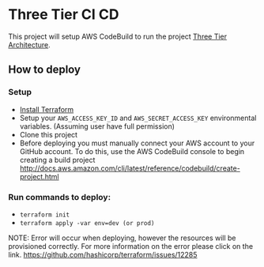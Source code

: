# Three Tier CI CD

This project will setup AWS CodeBuild to run the project [Three Tier Architecture](https://github.com/hchiao/three-tier-architecture).

## How to deploy

### Setup
* [Install Terraform](https://www.terraform.io/intro/getting-started/install.html)
* Setup your ```AWS_ACCESS_KEY_ID``` and ```AWS_SECRET_ACCESS_KEY``` environmental variables. (Assuming user have full permission)
* Clone this project
* Before deploying you must manually connect your AWS account to your GitHub account. To do this, use the AWS CodeBuild console to begin creating a build project
http://docs.aws.amazon.com/cli/latest/reference/codebuild/create-project.html

### Run commands to deploy:
* ```terraform init```
* ```terraform apply -var env=dev (or prod)```

NOTE:
Error will occur when deploying, however the resources will be provisioned correctly.  For more information on the error please click on the link.
https://github.com/hashicorp/terraform/issues/12285
